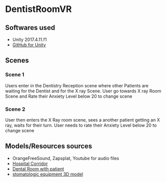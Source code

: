 # DentistRoomVR

## Softwares used

* Unity 2017.4.11.f1
* [GitHub for Unity](https://github.com/github-for-unity/Unity/blob/master/README.md)

## Scenes 

### Scene 1
  Users enter in the Dentistry Reception scene where other Patients are waiting for the Dentist and for the X ray Scene. 
  User go towards X ray Room Scene and Rate their Anxiety Level below 20 to change scene
### Scene 2  
  User then enters the X Ray room scene, sees a another patient getting an X ray, waits for their turn. 
  User needs to rate their Anxiety Level below 20 to change scene
  
## Models/Resources sources

* OrangeFreeSound, Zapsplat, Youtube for audio files
* [Hospital Corridor](https://assetstore.unity.com/packages/3d/props/interior/hospital-corridor-modular-interior-and-props-127459)
* [Dental Room with patient](https://assetstore.unity.com/packages/3d/props/interior/dental-room-62031)
* [stomatologic equipment 3D model](https://www.cgtrader.com/3d-models/science/medical/stomatologic-equipment)

